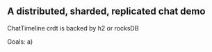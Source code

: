 ## A distributed, sharded, replicated chat demo

ChatTimeline crdt is backed by h2 or rocksDB


Goals:
a)
 